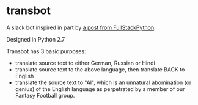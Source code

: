 # transbot
A slack bot inspired in part by [a post from FullStackPython](https://github.com/mattmakai/fullstackpython.com/blob/master/content/posts/160604-build-first-slack-bot-python.markdown).

Designed in Python 2.7

Transbot has 3 basic purposes:
* translate source text to either German, Russian or Hindi 
* translate source text to the above language, then translate BACK to English  
* translate the source text to "Al", which is an unnatural abomination (or genius) of the English language as perpetrated by a member of our Fantasy Football group.
